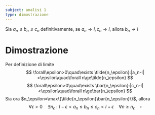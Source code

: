 ```yaml
---
subject: analisi 1
type: dimostrazione
---
```

Sia $a_n\le b_n\le c_n$ definitivamente, se $a_n\to l,c_n\to l$, allora $b_n\to l$
# Dimostrazione
Per definizione di limite
$$
\forall\epsilon>0\quad\exists \tilde{n_\epsilon}:|a_n-l|<\epsilon\quad\forall n\ge\tilde{n_\epsilon}
$$
$$
\forall\epsilon>0\quad\exists \bar{n_\epsilon}:|c_n-l|<\epsilon\quad\forall n\ge\bar{n_\epsilon}
$$
Sia ora $n_\epsilon=\max\{\tilde{n_\epsilon}\bar{n_\epsilon}\}$, allora
$$
\forall\epsilon>0\quad\exists n_\epsilon:l-\epsilon<a_n\le b_n\le c_n<l+\epsilon\quad\forall n\ge n_\epsilon\quad\square
$$